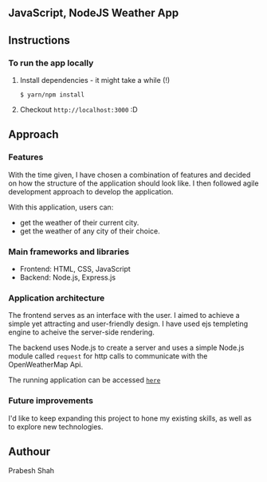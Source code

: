 ## JavaScript, NodeJS Weather App

## Instructions

### To run the app locally
1. Install dependencies - it might take a while (!)
    ```
    $ yarn/npm install
    ```    
5. Checkout `http://localhost:3000` :D

## Approach

### Features
With the time given, I have chosen a combination of features and decided on how
the structure of the application should look like. I then followed agile development approach to develop the application.

With this application, users can:
- get the weather of their current city.
- get the weather of any city of their choice.

### Main frameworks and libraries
- Frontend: HTML, CSS, JavaScript
- Backend: Node.js, Express.js

### Application architecture
The frontend serves as an interface with the user. I aimed to achieve a simple yet
attracting and user-friendly design. I have used ejs templeting engine to acheive the server-side rendering.

The backend uses Node.js to create a server and uses a simple Node.js module called `request` for http calls to communicate with the OpenWeatherMap Api.

The running application can be accessed [`here`](https://young-lowlands-57584.herokuapp.com)

### Future improvements
I'd like to keep expanding this project to hone my existing skills, as well as
to explore new technologies.

## Authour

Prabesh Shah
